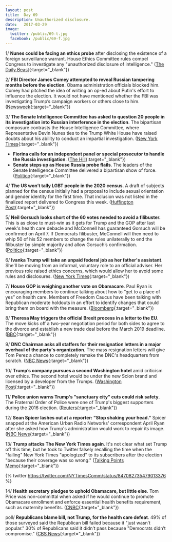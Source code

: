 ```yaml
---
layout: post
title:  Day 69
description: Unauthorized disclosure.
date:   2017-03-29
image:
  twitter: /public/69-t.jpg
  facebook: /public/69-f.jpg
---
```


1/ **Nunes could be facing an ethics probe** after disclosing the existence of a foreign surveillance warrant. House Ethics Committee rules compel Congress to investigate any "unauthorized disclosure of intelligence." ([The Daily Beast](http://www.thedailybeast.com/articles/2017/03/28/devin-nunes-could-be-facing-an-ethics-probe-for-spilling-secrets.html){:target="_blank"})

2/ **FBI Director James Comey attempted to reveal Russian tampering months before the election**. Obama administration officials blocked him. Comey had pitched the idea of writing an op-ed about Putin's effort to influence the election. It would not have mentioned whether the FBI was investigating Trump’s campaign workers or others close to him. ([Newsweek](http://www.newsweek.com/fbi-director-james-comey-russian-tampering-election-576417){:target="_blank"})

3/ **The Senate Intelligence Committee has asked to question 20 people in its investigation into Russian interference in the election**. The bipartisan composure contrasts the House Intelligence Committee, where Representative Devin Nunes ties to the Trump White House have raised doubts about his ability to conduct an impartial investigation. ([New York Times](https://www.nytimes.com/2017/03/29/us/politics/senate-intelligence-committee-burr-warner-russia-investigation.html){:target="_blank"})

* **Fiorina calls for an independent panel or special prosecutor to handle the Russia investigation**. ([The Hill](http://thehill.com/homenews/news/326358-fiorina-get-russia-special-prosecutor){:target="_blank"})
* **Senate steps up as House Russia probe flails**. The leaders of the Senate Intelligence Committee delivered a bipartisan show of force. ([Politico](https://secure.politico.com/story/2017/03/senate-russia-probe-nunes-236661){:target="_blank"})

4/ **The US won’t tally LGBT people in the 2020 census**. A draft of subjects planned for the census initially had a proposal to include sexual orientation and gender identity for the first time. That inclusion was not listed in the finalized report delivered to Congress this week. ([Huffington Post](http://www.huffingtonpost.com/entry/us-census-lgbt-americans_us_58db3894e4b0cb23e65c6cd9){:target="_blank"})

5/ **Neil Gorsuch looks short of the 60 votes needed to avoid a filibuster.** This is as close to must-win as it gets for Trump and the GOP after last week's health care debacle and McConnell has guaranteed Gorsuch will be confirmed on April 7. If Democrats filibuster, McConnell will then need to whip 50 of his 52 members to change the rules unilaterally to end the filibuster by simple majority and allow Gorsuch’s confirmation. ([Politico](https://secure.politico.com/story/2017/03/gorsuch-republicans-supreme-court-filibuster-236601){:target="_blank"})

6/ **Ivanka Trump will take an unpaid federal job as her father's assistant**. She'll be moving from an informal, voluntary role to an official adviser. Her previous role raised ethics concerns, which would allow her to avoid some rules and disclosures. ([New York Times](https://www.nytimes.com/2017/03/29/us/politics/ivanka-trump-federal-employee-white-house.html){:target="_blank"})

7/ **House GOP is weighing another vote on Obamacare**. Paul Ryan is encouraging members to continue talking about how to “get to a place of yes” on health care. Members of Freedom Caucus have been talking with Republican moderate holdouts in an effort to identify changes that could bring them on board with the measure. ([Bloomberg](https://www.bloomberg.com/politics/articles/2017-03-29/house-gop-said-to-weigh-another-try-on-obamacare-vote-next-week){:target="_blank"})

8/ **Theresa May triggers the official Brexit process in a letter to the EU**. The move kicks off a two-year negotiation period for both sides to agree to the divorce and establish a new trade deal before the March 2019 deadline. ([BBC](http://www.bbc.co.uk/news/live/uk-politics-39424391){:target="_blank"})

9/ **DNC Chairman asks all staffers for their resignation letters in a major overhaul of the party's organization**. The mass resignation letters will give Tom Perez a chance to completely remake the DNC's headquarters from scratch. ([NBC News](http://www.nbcnews.com/politics/elections/embattled-dnc-asks-all-staffers-resignation-letters-n739676){:target="_blank"})

10/ **Trump’s company pursues a second Washington hotel** amid criticism over ethics. The second hotel would be under the new Scion brand and licensed by a developer from the Trumps. ([Washington Post](https://www.washingtonpost.com/politics/president-trumps-company-pursues-second-washington-hotel/2017/03/29/dfd6ee8e-0f42-11e7-9d5a-a83e627dc120_story.html){:target="_blank"})

11/ **Police union warns Trump's "sanctuary city" cuts could risk safety**. The Fraternal Order of Police were one of Trump's biggest supporters during the 2016 election. ([Reuters](http://www.reuters.com/article/us-usa-immigration-sanctuary-police-idUSKBN16Z34D){:target="_blank"})

12/ **Sean Spicer lashes out at a reporter: "Stop shaking your head."** Spicer snapped at the American Urban Radio Networks' correspondent April Ryan after she asked how Trump's administration would work to repair its image. ([NBC News](http://www.nbcnews.com/politics/politics-news/stop-shaking-your-head-sean-spicer-lashes-out-reporter-april-n739691){:target="_blank"})

13/ **Trump attacks The New York Times again**. It's not clear what set Trump off this time, but he took to Twitter falsely recalling the time when the "failing" New York Times "apologized" to its subscribers after the election "because their coverage was so wrong." ([Talking Points Memo](http://talkingpointsmemo.com/livewire/trump-nyt-tweet){:target="_blank"})

{% twitter https://twitter.com/NYTimesComm/status/847082735479013376 %}

14/ **Health secretary pledges to uphold Obamacare, but little else**. Tom Price was non-committal when asked if he would continue to promote Obamacare enrollment and enforce essential health benefits requirement, such as maternity benefits. ([CNBC](http://www.cnbc.com/2017/03/29/health-secretary-pledges-to-uphold-obamcare-but-promote-it-not-so-much.html){:target="_blank"})

poll/ **Republicans blame bill, not Trump, for the health care defeat**. 49% of those surveyed said the Republican bill failed because it "just wasn’t popular." 30% of Republicans said it didn’t pass because "Democrats didn’t compromise." ([CBS News](http://www.cbsnews.com/news/republicans-health-care-trump-approval-russia-election-meddling-cbs-news-poll/){:target="_blank"})